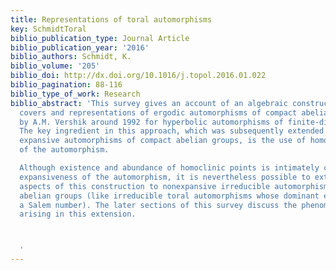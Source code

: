 ```yaml
---
title: Representations of toral automorphisms
key: SchmidtToral
biblio_publication_type: Journal Article
biblio_publication_year: '2016'
biblio_authors: Schmidt, K.
biblio_volume: '205'
biblio_doi: http://dx.doi.org/10.1016/j.topol.2016.01.022
biblio_pagination: 88-116
biblio_type_of_work: Research
biblio_abstract: 'This survey gives an account of an algebraic construction of symbolic
  covers and representations of ergodic automorphisms of compact abelian groups, initiated
  by A.M. Vershik around 1992 for hyperbolic automorphisms of finite-dimensional tori.
  The key ingredient in this approach, which was subsequently extended to arbitrary
  expansive automorphisms of compact abelian groups, is the use of homoclinic points
  of the automorphism.

  Although existence and abundance of homoclinic points is intimately connected to
  expansiveness of the automorphism, it is nevertheless possible to extend certain
  aspects of this construction to nonexpansive irreducible automorphisms of compact
  abelian groups (like irreducible toral automorphisms whose dominant eigenvalue is
  a Salem number). The later sections of this survey discuss the phenomena and problems
  arising in this extension.



  '
---
```

